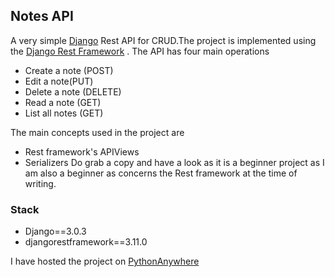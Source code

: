 ## Notes API
A very simple [Django](https://djangoproject.com) Rest API for CRUD.The project is implemented using the [Django Rest Framework](https://www.django-rest-framework.org/) .
The API has four main operations
- Create a note (POST)
- Edit a note(PUT)
- Delete a note (DELETE)
- Read a note (GET)
- List all notes (GET)

The main concepts used in the project are
- Rest framework's APIViews
- Serializers
Do grab a copy and have a look as it is a beginner project as I am also a beginner as concerns the Rest framework at the time of writing.

### Stack
- Django==3.0.3
- djangorestframework==3.11.0

I have hosted the project on [PythonAnywhere](https://www.pythonanywhere.com)